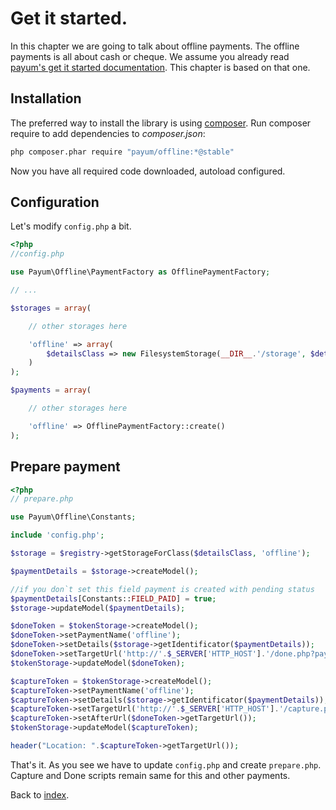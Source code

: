 # Get it started.

In this chapter we are going to talk about offline payments. The offline payments is all about cash or cheque.
We assume you already read [payum's get it started documentation](https://github.com/Payum/Payum/blob/master/docs/get-it-started.md).
This chapter is based on that one.

## Installation

The preferred way to install the library is using [composer](http://getcomposer.org/).
Run composer require to add dependencies to _composer.json_:

```bash
php composer.phar require "payum/offline:*@stable"
```

Now you have all required code downloaded, autoload configured.

## Configuration

Let's modify `config.php` a bit.

```php
<?php
//config.php

use Payum\Offline\PaymentFactory as OfflinePaymentFactory;

// ...

$storages = array(

    // other storages here

    'offline' => array(
        $detailsClass => new FilesystemStorage(__DIR__.'/storage', $detailsClass)
    )
);

$payments = array(

    // other storages here

    'offline' => OfflinePaymentFactory::create()
);
```

## Prepare payment

```php
<?php
// prepare.php

use Payum\Offline\Constants;

include 'config.php';

$storage = $registry->getStorageForClass($detailsClass, 'offline');

$paymentDetails = $storage->createModel();

//if you don`t set this field payment is created with pending status
$paymentDetails[Constants::FIELD_PAID] = true;
$storage->updateModel($paymentDetails);

$doneToken = $tokenStorage->createModel();
$doneToken->setPaymentName('offline');
$doneToken->setDetails($storage->getIdentificator($paymentDetails));
$doneToken->setTargetUrl('http://'.$_SERVER['HTTP_HOST'].'/done.php?payum_token='.$doneToken->getHash());
$tokenStorage->updateModel($doneToken);

$captureToken = $tokenStorage->createModel();
$captureToken->setPaymentName('offline');
$captureToken->setDetails($storage->getIdentificator($paymentDetails));
$captureToken->setTargetUrl('http://'.$_SERVER['HTTP_HOST'].'/capture.php?payum_token='.$captureToken->getHash());
$captureToken->setAfterUrl($doneToken->getTargetUrl());
$tokenStorage->updateModel($captureToken);

header("Location: ".$captureToken->getTargetUrl());
```

That's it. As you see we have to update `config.php` and create `prepare.php`.
Capture and Done scripts remain same for this and other payments.

Back to [index](index.md).